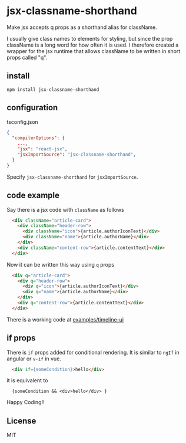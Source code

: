 # jsx-classname-shorthand

Make jsx accepts q props as a shorthand alias for className.

I usually give class names to elements for styling, but since the prop className is a long word for how often it is used. I therefore created a wrapper for the jsx runtime that allows className to be written in short props called "q".

## install

```
npm install jsx-classname-shorthand
```

## configuration

tsconfig.json
```json
{
  "compilerOptions": {
    ...,
    "jsx": "react-jsx",
    "jsxImportSource": "jsx-classname-shorthand",
  }
}
```
Specify `jsx-classname-shorthand` for `jsxImportSource`.

## code example

Say there is a jsx code with `className` as follows
```html
  <div className="article-card">
    <div className="header-row">
      <div className="icon">{article.authorIconText}</div>
      <div className="name">{article.authorName}</div>
    </div>
    <div className="content-row">{article.contentText}</div>
  </div>
```

Now it can be written this way using `q` props
```html
  <div q="article-card">
    <div q="header-row">
      <div q="icon">{article.authorIconText}</div>
      <div q="name">{article.authorName}</div>
    </div>
    <div q="content-row">{article.contentText}</div>
  </div>
```

There is a working code at
[examples/timeline-ui](https://github.com/yahiro07/jsx-classname-shorthand/blob/main/examples/timeline-ui/src/App.tsx)

## if props
There is `if` props added for conditional rendering. It is similar to `ngIf` in angular or `v-if` in vue.
```html
  <div if={someCondition}>hello</div>
```
it is equivalent to
```tsx
  {someCondition && <div>hello</div> }
```

Happy Coding!!

## License
MIT
